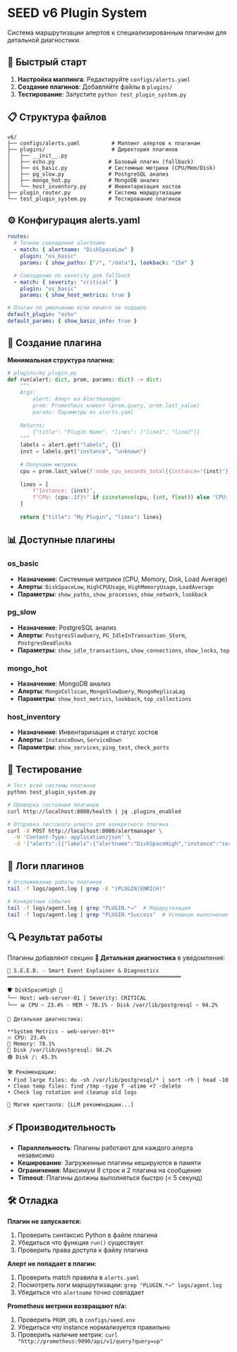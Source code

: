 # SEED v6 Plugin System

Система маршрутизации алертов к специализированным плагинам для детальной диагностики.

## 🚀 Быстрый старт

1. **Настройка маппинга**: Редактируйте `configs/alerts.yaml`
2. **Создание плагинов**: Добавляйте файлы в `plugins/`  
3. **Тестирование**: Запустите `python test_plugin_system.py`

## 📋 Структура файлов

```
v6/
├── configs/alerts.yaml          # Маппинг алертов к плагинам
├── plugins/                     # Директория плагинов
│   ├── __init__.py
│   ├── echo.py                 # Базовый плагин (fallback)
│   ├── os_basic.py             # Системные метрики (CPU/Mem/Disk)
│   ├── pg_slow.py              # PostgreSQL анализ
│   ├── mongo_hot.py            # MongoDB анализ  
│   └── host_inventory.py       # Инвентаризация хостов
├── plugin_router.py            # Система маршрутизации
└── test_plugin_system.py       # Тестирование плагинов
```

## ⚙️ Конфигурация alerts.yaml

```yaml
routes:
  # Точное совпадение alertname
  - match: { alertname: "DiskSpaceLow" }
    plugin: "os_basic"
    params: { show_paths: ["/", "/data"], lookback: "15m" }

  # Совпадение по severity для fallback
  - match: { severity: "critical" }  
    plugin: "os_basic"
    params: { show_host_metrics: true }

# Плагин по умолчанию если ничего не подошло
default_plugin: "echo"
default_params: { show_basic_info: true }
```

## 🔧 Создание плагина

**Минимальная структура плагина:**

```python
# plugins/my_plugin.py
def run(alert: dict, prom, params: dict) -> dict:
    """
    Args:
        alert: Алерт из Alertmanager
        prom: Prometheus клиент (prom.query, prom.last_value)  
        params: Параметры из alerts.yaml
    
    Returns:
        {"title": "Plugin Name", "lines": ["line1", "line2"]}
    """
    labels = alert.get("labels", {})
    inst = labels.get("instance", "unknown")
    
    # Получаем метрики
    cpu = prom.last_value(f'node_cpu_seconds_total{{instance="{inst}"}}')
    
    lines = [
        f"Instance: {inst}",
        f"CPU: {cpu:.1f}%" if isinstance(cpu, (int, float)) else "CPU: n/a"
    ]
    
    return {"title": "My Plugin", "lines": lines}
```

## 📊 Доступные плагины

### os_basic
- **Назначение**: Системные метрики (CPU, Memory, Disk, Load Average)
- **Алерты**: `DiskSpaceLow`, `HighCPUUsage`, `HighMemoryUsage`, `LoadAverage`
- **Параметры**: `show_paths`, `show_processes`, `show_network`, `lookback`

### pg_slow  
- **Назначение**: PostgreSQL анализ
- **Алерты**: `PostgresSlowQuery`, `PG_IdleInTransaction_Storm`, `PostgresDeadlocks`
- **Параметры**: `show_idle_transactions`, `show_connections`, `show_locks`, `top`

### mongo_hot
- **Назначение**: MongoDB анализ
- **Алерты**: `MongoCollscan`, `MongoSlowQuery`, `MongoReplicaLag`
- **Параметры**: `show_host_metrics`, `lookback`, `top_collections`

### host_inventory
- **Назначение**: Инвентаризация и статус хостов
- **Алерты**: `InstanceDown`, `ServiceDown`
- **Параметры**: `show_services`, `ping_test`, `check_ports`

## 🧪 Тестирование

```bash
# Тест всей системы плагинов
python test_plugin_system.py

# Проверка состояния плагинов
curl http://localhost:8080/health | jq .plugins_enabled

# Отправка тестового алерта для конкретного плагина
curl -X POST http://localhost:8080/alertmanager \
  -H 'Content-Type: application/json' \
  -d '{"alerts":[{"labels":{"alertname":"DiskSpaceHigh","instance":"server-01","severity":"critical"}}]}'
```

## 📝 Логи плагинов

```bash
# Отслеживание работы плагинов
tail -f logs/agent.log | grep -E "(PLUGIN|ENRICH)"

# Конкретные события
tail -f logs/agent.log | grep "PLUGIN.*→"  # Маршрутизация
tail -f logs/agent.log | grep "PLUGIN.*Success"  # Успешное выполнение
```

## 🔍 Результат работы

Плагины добавляют секцию **🔧 Детальная диагностика** в уведомления:

```
🌌 S.E.E.D. - Smart Event Explainer & Diagnostics
═══════════════════════════════════════════════════════

🛡️ DiskSpaceHigh 🔴
└── Host: web-server-01 | Severity: CRITICAL  
└── 📊 CPU ~ 23.4% · MEM ~ 78.1% · Disk /var/lib/postgresql ~ 94.2%

🔧 Детальная диагностика:

**System Metrics - web-server-01**
🔥 CPU: 23.4%
💾 Memory: 78.1% 
🔴 Disk /var/lib/postgresql: 94.2%
🟢 Disk /: 45.3%

🛠️ Рекомендации:
• Find large files: du -sh /var/lib/postgresql/* | sort -rh | head -10
• Clean temp files: find /tmp -type f -atime +7 -delete  
• Check log rotation and cleanup old logs

🧠 Магия кристалла: [LLM рекомендации...]
```

## ⚡ Производительность

- **Параллельность**: Плагины работают для каждого алерта независимо
- **Кеширование**: Загруженные плагины кешируются в памяти  
- **Ограничения**: Максимум 8 строк и 2 плагина на сообщение
- **Timeout**: Плагины должны выполняться быстро (< 5 секунд)

## 🛠️ Отладка

**Плагин не запускается:**
1. Проверить синтаксис Python в файле плагина
2. Убедиться что функция `run()` существует  
3. Проверить права доступа к файлу плагина

**Алерт не попадает в плагин:**
1. Проверить match правила в `alerts.yaml`
2. Посмотреть логи маршрутизации: `grep "PLUGIN.*→" logs/agent.log`
3. Убедиться что `alertname` точно совпадает

**Prometheus метрики возвращают n/a:**
1. Проверить `PROM_URL` в `configs/seed.env`  
2. Убедиться что instance нормализуется правильно
3. Проверить наличие метрик: `curl "http://prometheus:9090/api/v1/query?query=up"`